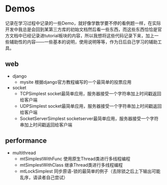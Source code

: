 # Demos

记录在学习过程中记录的一些Demo，就好像学数学要不停的看例题一样，在实际开发中我总是会回到某第三方库的初始文档然后看一些东西，而这些东西恰恰是官方文档中已经记录进tutorial板块的内容，所以我想将这些代码记录下来，加上一些辅助性的内容——一些基本的说明，使用说明等等，作为日后自己学习的辅助工具。

## web
- django
    - mysite 根据django官方教程编写的一个最简单的投票应用
- socket
    - TCPSimplest socket最简单应用，服务器接受一个字符串加上时间戳返回给客户端
    - UDPSimplest socket最简单应用，服务器接受一个字符串加上时间戳返回给客户端
    - SocketServerSimplest socketserver最简单应用，服务器接受一个字符串加上时间戳返回给客户端
    
## performance
- multithread
    - mtSimplestWithFunc 使用原生Thread类进行多线程编程
    - mtSimplestWithClass 继承Thread类进行多线程编程
    - mtLockSimplest 同步原语-锁的最简单的例子（去除锁之后上下输出可能乱序，请读者自己尝试）
